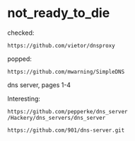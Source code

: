 # not_ready_to_die

checked:
```
https://github.com/vietor/dnsproxy
```

popped:
```
https://github.com/mwarning/SimpleDNS
```

dns server, pages 1-4

Interesting:
```
https://github.com/pepperke/dns_server
/Hackery/dns_servers/dns_server

https://github.com/901/dns-server.git
```
